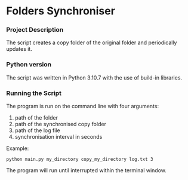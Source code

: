# Folders Synchroniser

### Project Description
The script creates a copy folder of the original folder and periodically updates it.

### Python version
The script was written in Python 3.10.7 with the use of build-in libraries.

### Running the Script
The program is run on the command line with four arguments: 

1. path of the folder
2. path of the synchronised copy folder
3. path of the log file
4. synchronisation interval in seconds

Example:

```
python main.py my_directory copy_my_directory log.txt 3
```

The program will run until interrupted within the terminal window.